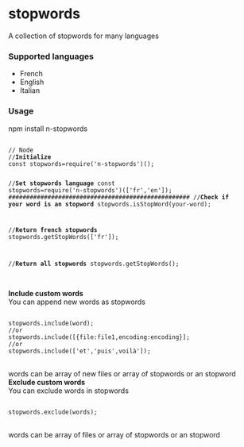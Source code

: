 # stopwords
A collection of stopwords for many languages

<h3>Supported languages</h3>
<ul>
<li>
French
</li>
<li>
English
</li>
<li>
Italian
</li>
</ul>
<h3> Usage</h3>
npm install n-stopwords
<pre>
<code>
// Node
//<strong>Initialize</strong>
const stopwords=require('n-stopwords')(); 

//<strong>Set stopwords language</strong>
const stopwords=require('n-stopwords')(['fr','en']);
###################################################
//<strong>Check if your word is an stopword</strong>
stopwords.isStopWord(your-word);

//<strong>Return french stopwords</strong>
stopwords.getStopWords(['fr']);

//<strong>Return all stopwords</strong>
stopwords.getStopWords();
</code>
</pre>
<strong>Include custom words</strong><br>
You can append new words as stopwords
<pre>
<code>
stopwords.include(word);
//or
stopwords.include([{file:file1,encoding:encoding}];
//or
stopwords.include(['et','puis',voilà']);
</code>
</pre>
words can be array of new files or array of stopwords or an stopword <br>
<strong>Exclude custom words</strong><br>
You can exclude words in stopwords
<pre>
<code>
stopwords.exclude(words);
</code>
</pre>
words can be array of files or array of stopwords or an stopword <br>
<br>

